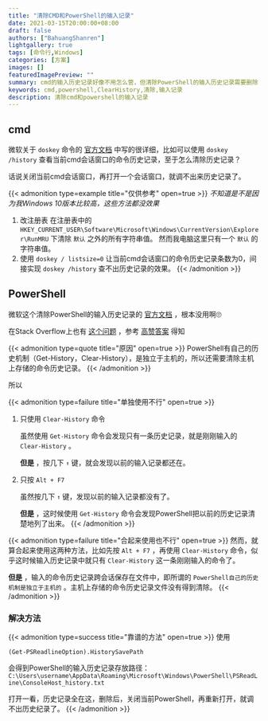 ```yaml
---
title: "清除CMD和PowerShell的输入记录"
date: 2021-03-15T20:00:00+08:00
draft: false
authors: ["BahuangShanren"]
lightgallery: true
tags: [命令行,Windows]
categories: [方案]
images: []
featuredImagePreview: ""
summary: cmd的输入历史记录好像不用怎么管，但清除PowerShell的输入历史记录需要删除 `C:\Users\username\AppData\Roaming\Microsoft\Windows\PowerShell\PSReadLine\ConsoleHost_history.txt` 
keywords: cmd,powershell,ClearHistory,清除,输入记录
description: 清除cmd和powershell的输入记录
---
```


## cmd

微软关于 `doskey` 命令的 [官方文档](https://docs.microsoft.com/en-us/windows-server/administration/windows-commands/doskey) 中写的很详细，比如可以使用 `doskey /history` 查看当前cmd会话窗口的命令历史记录，至于怎么清除历史记录？

话说关闭当前cmd会话窗口，再打开一个会话窗口，就调不出来历史记录了。 

{{< admonition type=example title="仅供参考" open=true >}}
*不知道是不是因为我Windows 10版本比较高，这些方法都没效果*

1. 改注册表
    在注册表中的 `HKEY_CURRENT_USER\Software\Microsoft\Windows\CurrentVersion\Explorer\RunMRU` 下清除 `默认` 之外的所有字符串值。
    然而我电脑这里只有一个 `默认` 的字符串值。
2. 使用 `doskey / listsize=0` 
    让当前cmd会话窗口的命令历史记录条数为0，间接实现 `doskey /history` 查不出历史记录的效果。
{{< /admonition >}}

## PowerShell

微软这个清除PowerShell的输入历史记录的 [官方文档](https://docs.microsoft.com/en-us/powershell/module/microsoft.powershell.core/clear-history?view=powershell-7.1) ，根本没用啊🙄

在Stack Overflow上也有 [这个问题](https://stackoverflow.com/questions/13257775/powershells-clear-history-doesnt-clear-history) ，参考 [高赞答案](https://stackoverflow.com/questions/13257775/powershells-clear-history-doesnt-clear-history/38807689#38807689) 得知

{{< admonition type=quote title="原因" open=true >}}
PowerShell有自己的历史机制（Get-History，Clear-History），是独立于主机的，所以还需要清除主机上存储的命令历史记录。
{{< /admonition >}}

所以

{{< admonition type=failure title="单独使用不行" open=true >}}
1. 只使用 `Clear-History` 命令

    虽然使用 `Get-History` 命令会发现只有一条历史记录，就是刚刚输入的 `Clear-History` 。

    **但是** ，按几下 `↑` 键，就会发现以前的输入记录都还在。
2. 只按 `Alt + F7` 

    虽然按几下 `↑` 键，发现以前的输入记录都没有了。
    
    **但是** ，这时候使用 `Get-History` 命令会发现PowerShell把以前的历史记录清楚地列了出来。
{{< /admonition >}}

{{< admonition type=failure title="合起来使用也不行" open=true >}}
然而，就算合起来使用这两种方法，比如先按 `Alt + F7` ，再使用 `Clear-History` 命令，似乎这时候输入历史记录中就只有  `Clear-History` 这一条刚刚输入的命令了。

**但是** ，输入的命令历史记录跨会话保存在文件中，即所谓的 `PowerShell自己的历史机制是独立于主机的` 。主机上存储的命令历史记录文件没有得到清除。
{{< /admonition >}}

### 解决方法

{{< admonition type=success title="靠谱的方法" open=true >}}
使用

```Shell
(Get-PSReadlineOption).HistorySavePath
```

会得到PowerShell的输入历史记录存放路径：`C:\Users\username\AppData\Roaming\Microsoft\Windows\PowerShell\PSReadLine\ConsoleHost_history.txt` 

打开一看，历史记录全在这，删除后，关闭当前PowerShell，再重新打开，就调不出历史纪录了。
{{< /admonition >}}

